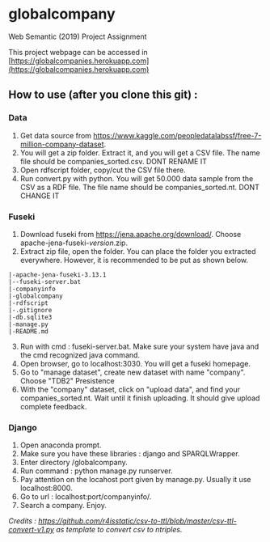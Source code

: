 # globalcompany
Web Semantic (2019) Project Assignment

This project webpage can be accessed in [https://globalcompanies.herokuapp.com](https://globalcompanies.herokuapp.com)

## How to use (after you clone this git) :

### Data
1. Get data source from https://www.kaggle.com/peopledatalabssf/free-7-million-company-dataset. 
2. You will get a zip folder. Extract it, and you will get a CSV file. The name file should be companies_sorted.csv. DONT RENAME IT
2. Open rdfscript folder, copy/cut the CSV file there. 
3. Run convert.py with python. You will get 50.000 data sample from the CSV as a RDF file. The file name should be companies_sorted.nt. DONT CHANGE IT

### Fuseki
1. Download fuseki from https://jena.apache.org/download/. Choose apache-jena-fuseki-*version*.zip.
2. Extract zip file, open the folder. You can place the folder you extracted everywhere. However, it is recommended to be put as shown below.
```
|-apache-jena-fuseki-3.13.1
|--fuseki-server.bat
|-companyinfo
|-globalcompany
|-rdfscript
|-.gitignore
|-db.sqlite3
|-manage.py
|-README.md
```
3. Run with cmd : fuseki-server.bat. Make sure your system have java and the cmd recognized java command.
4. Open browser, go to localhost:3030. You will get a fuseki homepage.
5. Go to "manage dataset", create new dataset with name "company". Choose "TDB2" Presistence
6. With the "company" dataset, click on "upload data", and find your companies_sorted.nt. Wait until it finish uploading. It should give upload complete feedback.

### Django
1. Open anaconda prompt.
2. Make sure you have these libraries : django and SPARQLWrapper.
3. Enter directory /globalcompany.
4. Run command : python manage.py runserver.
5. Pay attention on the locahost port given by manage.py. Usually it use localhost:8000.
6. Go to url : localhost:port/companyinfo/.
7. Search a company. Enjoy.

*Credits : https://github.com/r4isstatic/csv-to-ttl/blob/master/csv-ttl-convert-v1.py as template to convert csv to ntriples.*
